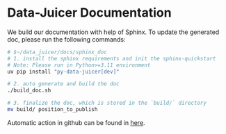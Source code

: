 # Data-Juicer Documentation

We build our documentation with help of Sphinx.
To update the generated
doc, please run the following commands:

```bash
# $~/data_juicer/docs/sphinx_doc
# 1. install the sphinx requirements and init the sphinx-quickstart
# Note: Please run in Python>=3.11 environment
uv pip install "py-data-juicer[dev]"

# 2. auto generate and build the doc
./build_doc.sh

# 3. finalize the doc, which is stored in the `build/` directory
mv build/ position_to_publish
```

Automatic action in github can be found in [here](https://github.com/modelscope/data-juicer/blob/main/.github/workflows/deploy_sphinx_docs.yml).